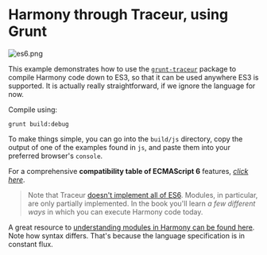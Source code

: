 # Harmony through Traceur, using Grunt

![es6.png][1]

This example demonstrates how to use the [`grunt-traceur`][2] package to compile Harmony code down to ES3, so that it can be used anywhere ES3 is supported. It is actually really straightforward, if we ignore the language for now.

Compile using:

```shell
grunt build:debug
```

To make things simple, you can go into the `build/js` directory, copy the output of one of the examples found in `js`, and paste them into your preferred browser's `console`.

For a comprehensive **compatibility table of ECMAScript 6** features, [_click here_][3].

> Note that Traceur [doesn't implement all of ES6][4]. Modules, in particular, are only partially implemented. In the book you'll learn _a few different ways_ in which you can execute Harmony code today.

A great resource to [understanding modules in Harmony can be found here][5]. Note how syntax differs. That's because the language specification is in constant flux.

  [1]: http://i.imgur.com/YHcJpVd.png
  [2]: https://github.com/aaronfrost/grunt-traceur
  [3]: http://kangax.github.io/es5-compat-table/es6/
  [4]: https://github.com/google/traceur-compiler/wiki/LanguageFeatures
  [5]: http://blog.ponyfoo.com/2013/12/23/architecture-of-ecmascript-6-modules
